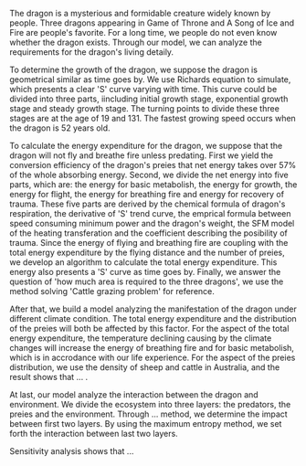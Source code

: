 The dragon is a mysterious and formidable creature widely known by people. Three dragons appearing in Game of Throne and A Song of Ice and Fire are people's favorite. For a long time, we people do not even know whether the dragon exists. Through our model, we can analyze the requirements for the dragon's living detaily. 

To determine the growth of the dragon, we suppose the dragon is geometrical similar as time goes by. We use Richards equation to simulate, which presents a clear 'S' curve varying with time. This curve could be divided into three parts, iincluding initial growth stage, exponential growth stage and steady growth stage. The turning points to divide these three stages are at the age of 19 and 131. The fastest growing speed occurs when the dragon is 52 years old. 

To calculate the energy expenditure for the dragon, we suppose that the dragon will not fly and breathe fire unless predating. First we yield the conversion efficiency of the dragon's preies that net energy takes over 57\% of the whole absorbing energy. Second, we divide the net energy into five parts, which are: the energy for basic metabolish, the energy for growth, the energy for flight, the energy for breathing fire and energy for recovery of trauma. These five parts are derived by the chemical formula of dragon's respiration, the derivative of 'S' trend curve, the emprical formula between speed consuming minimum power and the dragon's weight, the SFM model of the heating transferation and the coefficient describing the posibility of trauma. Since the energy of flying and breathing fire are coupling with the total energy expenditure by the flying distance and the number of preies, we develop an algorithm to calculate the total energy expenditure. This energy also presents a 'S' curve as time goes by. Finally, we answer the question of 'how much area is required to the three dragons', we use the method solving 'Cattle grazing problem' for reference.

After that, we build a model analyzing the manifestation of the dragon under different climate condition. The total energy expenditure and the distribution of the preies will both be affected by this factor. For the aspect of the total energy expenditure, the temperature declining causing by the climate changes will increase the energy of breathing fire and for basic metabolish, which is in accrodance with our life experience. For the aspect of the preies distribution, we use the density of sheep and cattle in Australia, and the result shows that ... .

At last, our model analyze the interaction between the dragon and environment. We divide the ecosystem into three layers: the predators, the preies and the environment. Through ... method, we determine the impact between first two layers. By using the maximum entropy method, we set forth the interaction between last two layers. 

Sensitivity analysis shows that ...